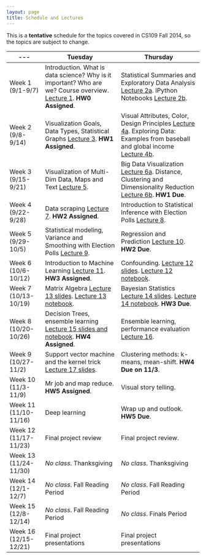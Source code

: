 ```yaml
---
layout: page
title: Schedule and Lectures
---
```


This is a **tentative** schedule for the topics covered in CS109 Fall 2014, so the topics are subject to change. 

--- | Tuesday | Thursday
--- | --- | --- 
Week 1 (9/1-9/7) | Introduction. What is data science? Why is it important? Who are we? Course overview. [Lecture 1](https://docs.google.com/file/d/0B-Acgy0j0KEHclFFVV9pXy1UaXM/edit). **HW0 Assigned**.  | Statistical Summaries and Exploratory Data Analysis [Lecture 2a](lectures/02-distributions.html). IPython Notebooks [Lecture 2b](http://nbviewer.ipython.org/github/cs109/2014/blob/master/lectures/Lecture02_readTable_plot.ipynb). 
Week 2 (9/8-9/14) | Visualization Goals, Data Types, Statistical Graphs [Lecture 3](https://docs.google.com/file/d/0B7IVstmtIvlHLTdTbXdEVENoRzQ/edit). **HW1 Assigned**. | Visual Attributes, Color, Design Principles [Lecture 4a](https://docs.google.com/file/d/0B7IVstmtIvlHWmstVV9xRXhxanc/edit). Exploring Data: Examples from baseball and global income [Lecture 4b](lectures/03-hwkreview.html). 
Week 3 (9/15-9/21) | Visualization of Multi-Dim Data, Maps and Text [Lecture 5](https://docs.google.com/file/d/0B7IVstmtIvlHeXN2bjB1bzRDTEk/edit). | Big Data Visualization [Lecture 6a](https://docs.google.com/file/d/0B7IVstmtIvlHZDdMRVlpVVE0TTg/edit). Distance, Clustering and Dimensionality Reduction [Lecture 6b](http://cs109.github.io/2014/pages/lectures/04-distance.html). **HW1 Due**.
Week 4 (9/22-9/28) | Data scraping [Lecture 7](http://nbviewer.ipython.org/github/cs109/2014/blob/master/lectures/2014_09_23-lecture/data_scraping_transcript.ipynb). **HW2 Assigned**. | Introduction to Statistical Inference with Election Polls [Lecture 8](http://nbviewer.ipython.org/github/cs109/2014/blob/master/lectures/2014_09_25-lecture/Lecture-Polls.ipynb).
Week 5 (9/29-10/5) | Statistical modeling, Variance and Smoothing with Election Polls [Lecture 9](http://nbviewer.ipython.org/github/cs109/2014/blob/master/lectures/2014_09_30-lecture/Lecture-Variance-Polls.ipynb). | Regression and Prediction [Lecture 10](http://nbviewer.ipython.org/github/cs109/2014/blob/master/lectures/2014_10_02-lecture/Lecture-Regression-Prediction.ipynb). **HW2 Due**.
Week 6 (10/6-10/12) | Introduction to Machine Learning [Lecture 11](http://nbviewer.ipython.org/github/cs109/2014/blob/master/lectures/lecture11/Lecture11_Introduction_to_classification.ipynb). **HW3 Assigned**. |  Confounding. [Lecture 12 slides](lectures/lecture12-confounding.html). [Lecture 12 notebook](http://nbviewer.ipython.org/github/cs109/2014/blob/master/lectures/2014_10_09-lecture/Lecture12-Confounding.ipynb). 
Week 7 (10/13-10/19) | Matrix Algebra [Lecture 13 slides](lectures/lecture13-matrix-algebra.html). [Lecture 13 notebook](http://nbviewer.ipython.org/github/cs109/2014/blob/master/lectures/2014_10_14-lecture/Lecture13-Matrix-Algebra.ipynb).  | Bayesian Statistics [Lecture 14 slides](lectures/lecture14-bayesian-statistics.html). [Lecture 14 notebook](http://nbviewer.ipython.org/github/cs109/2014/blob/master/lectures/2014_10_16-lecture/Lecture14-Bayesian-Statistics.ipynb). **HW3 Due**. 
Week 8 (10/20-10/26) | Decision Trees, ensemble learning [Lecture 15 slides and notebook](https://drive.google.com/?tab=wo&authuser=0#folders/0B7IVstmtIvlHbnFKbDlmdFFyU2s). **HW4 Assigned**. | Ensemble learning, performance evaluation [Lecture 16](https://drive.google.com/?authuser=0#folders/0B7IVstmtIvlHbnFKbDlmdFFyU2s).
Week 9 (10/27-11/2) | Support vector machine and the kernel trick [Lecture 17 slides](https://drive.google.com/?authuser=0#folders/0B7IVstmtIvlHbnFKbDlmdFFyU2s). | Clustering methods: k-means, mean-shift. **HW4 Due on 11/3**.
Week 10 (11/3-11/9) | Mr job and map reduce. **HW5 Assigned**. | Visual story telling.
Week 11 (11/10-11/16) | Deep learning | Wrap up and outlook. **HW5 Due**.
Week 12 (11/17-11/23) | Final project review | Final project review.
 Week 13 (11/24-11/30) | *No class*. Thanksgiving | *No class*. Thanksgiving 
Week 14 (12/1-12/7) | *No class*. Fall Reading Period| *No class*. Fall Reading Period
Week 15 (12/8-12/14) | *No class*. Fall Reading Period | *No class*. Finals Period 
Week 16 (12/15-12/21) | Final project presentations | Final project presentations 

